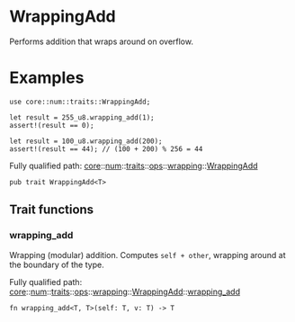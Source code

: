 # WrappingAdd

Performs addition that wraps around on overflow.
# Examples

```cairo
use core::num::traits::WrappingAdd;

let result = 255_u8.wrapping_add(1);
assert!(result == 0);

let result = 100_u8.wrapping_add(200);
assert!(result == 44); // (100 + 200) % 256 = 44
```

Fully qualified path: [core](./core.md)::[num](./core-num.md)::[traits](./core-num-traits.md)::[ops](./core-num-traits-ops.md)::[wrapping](./core-num-traits-ops-wrapping.md)::[WrappingAdd](./core-num-traits-ops-wrapping-WrappingAdd.md)

<pre><code class="language-cairo">pub trait WrappingAdd&lt;T&gt;</code></pre>

## Trait functions

### wrapping_add

Wrapping (modular) addition. Computes `self + other`, wrapping around at the boundary of the
type.

Fully qualified path: [core](./core.md)::[num](./core-num.md)::[traits](./core-num-traits.md)::[ops](./core-num-traits-ops.md)::[wrapping](./core-num-traits-ops-wrapping.md)::[WrappingAdd](./core-num-traits-ops-wrapping-WrappingAdd.md)::[wrapping_add](./core-num-traits-ops-wrapping-WrappingAdd.md#wrapping_add)

<pre><code class="language-cairo">fn wrapping_add&lt;T, T&gt;(self: T, v: T) -&gt; T</code></pre>


